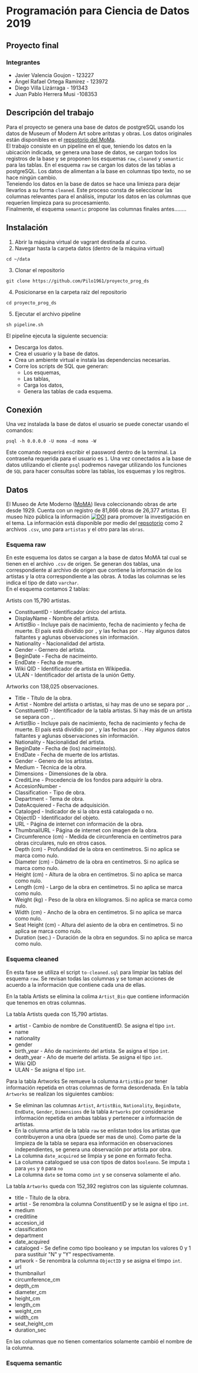 # Programación para Ciencia de Datos 2019
## Proyecto final

### Integrantes
* Javier Valencia Goujon  - 123227
* Ángel Rafael Ortega Ramirez - 123972
* Diego Villa Lizárraga - 191343
* Juan Pablo Herrera Musi -108353

## Descripción del trabajo  
Para el proyecto se genera una base de datos de postgreSQL usando los datos de Museum of Modern Art sobre aritstas y obras. Los datos originales están disponibles en el [repsotorio del MoMa](https://www.google.comhttps://github.com/MuseumofModernArt/collection).  
El trabajo consiste en un pipeline en el que, teniendo los datos en la ubicación indicada, se genera una base de datos, se cargan todos los registros de la base y se proponen los esquemas `raw`, `cleaned` y `semantic` para las tablas.
En el esquema `raw` se cargan los datos de las tablas a postgreSQL. Los datos de alimentan a la base en columnas tipo texto, no se hace ningún cambio.  
Teneiendo los datos en la base de datos se hace una limieza para dejar llevarlos a su forma `cleaned`. Este proceso consta de seleccionar las columnas relevantes para el análisis, imputar los datos en las columnas que requerien limpieza para su procesamiento.  
Finalmente, el esquema `semantic` propone las columnas finales antes........   

## Instalación
1. Abrir la máquina virtual de vagrant destinada al curso.
2. Navegar hasta la carpeta datos (dentro de la máquina virtual)  
```
cd ~/data
```

3. Clonar el repositorio
```
git clone https://github.com/Pilo1961/proyecto_prog_ds
```
4. Posicionarse en la carpeta raíz del repositorio
```
cd proyecto_prog_ds
```
5. Ejecutar el archivo pipeline
```
sh pipeline.sh
 ```

El pipeline ejecuta la siguiente secuencia:
* Descarga los datos.
* Crea el usuario y la base de datos.
* Crea un ambiente virtual e instala las dependencias necesarias.
* Corre los scripts de SQL que generan:  
  * Los esquemas,
  * Las tablas,
  * Carga los datos,
  * Genera las tablas de cada esquema.

## Conexión
Una vez instalada la base de datos el usuario se puede conectar usando el comandos:
```
psql -h 0.0.0.0 -U moma -d moma -W
 ```
Este comando requerirá escribir el password dentro de la terminal. La contraseña requerida para el usuario es `1`. Una vez conectados a la base de datos utilizando el cliente `psql` podremos navegar utilizando los funciones de `SQL` para hacer consultas sobre las tablas, los esquemas y los regitros.

## Datos
El Museo de Arte Moderno ([MoMA](https://www.moma.org/)) lleva coleccionando obras de arte desde 1929. Cuenta con un registro de 81,866 obras de 26,377 artistas. El museo hizo pública la información [![DOI](https://zenodo.org/badge/DOI/10.5281/zenodo.3558822.svg)](https://doi.org/10.5281/zenodo.3558822) para promover la investigación en el tema. La información está disponible por medio del [repsotorio](https://www.google.comhttps://github.com/MuseumofModernArt/collection)  como 2 archivos `.csv`, uno para `artistas` y el otro para las `obras`.

### Esquema raw
En este esquema los datos se cargan a la base de datos MoMA tal cual se tienen en el archivo `.csv` de origen. Se generan dos tablas, una correspondiente al archivo de origen que contiene la información de los artistas y la otra correspondiente a las obras. A todas las columnas se les indica el tipo de dato `varchar`.   
En el esquema contamos 2 tablas:

Artists con 15,790 artistas.
* ConstituentID - Identificador único del artista.  
* DisplayName - Nombre del artista.
* ArtistBio - Incluye país de nacimiento, fecha de nacimiento y fecha de muerte. El país está dividido por `,` y las fechas por `-`. Hay algunos datos faltantes y aglunas observaciones sin información.  
* Nationality - Nacionalidad del artista.  
* Gender - Gernero del artista.  
* BeginDate - Fecha de nacimeinto.  
* EndDate - Fecha de muerte.  
* Wiki QID -  Identificador de artista en Wikipedia.
* ULAN - Identificador del artista de la unión Getty.  

Artworks con 138,025 observaciones.  
* Title - Título de la obra.  
* Artist - Nombre del artista o artistas, si hay mas de uno se separa por `,`.
* ConstituentID - Identificador de la tabla artistas. Si hay más de un artista se separa con `,`.
* ArtistBio - Incluye país de nacimiento, fecha de nacimiento y fecha de muerte. El país está dividido por `,` y las fechas por `-`. Hay algunos datos faltantes y aglunas observaciones sin información.  
* Nationality - Nacionalidad del artista.   
* BeginDate - Fecha de (los) nacimeinto(s).  
* EndDate - Fecha de muerte de los artistas.  
* Gender - Genero de los artistas.
* Medium - Técnica de la obra.
* Dimensions - Dimensiones de la obra.
* CreditLine - Procedencia de los fondos para adquirir la obra.
* AccesionNumber -
* Classification - Tipo de obra.
* Department - Tema de obra.
* DateAcquiered - Fecha de adquisición.
* Cataloged - Indicador de si la obra está catalogada o no.
* ObjectID - Identificador del objeto.
* URL - Página de internet con información de la obra.
* ThumbnailURL - Página de internet con imagen de la obra.
*	Circumference (cm) - Medida de circunferencia en centímetros para obras circulares, nulo en otros casos.
*	Depth (cm)	- Profundidad de la obra en centímetros. Si no aplica se marca como nulo.
* Diameter (cm) - Diámetro de la obra en centímetros. Si no aplica se marca como nulo.
* Height (cm)	 - Altura de la obra en centímetros. Si no aplica se marca como nulo.
* Length (cm) - Largo de la obra en centímetros. Si no aplica se marca como nulo.
* Weight (kg) - Peso de la obra en kilogramos. Si no aplica se marca como nulo.
*	Width (cm) - Ancho de la obra en centímetros. Si no aplica se marca como nulo.
*	Seat Height (cm) - Altura del asiento de la obra en centímetros. Si no aplica se marca como nulo.
*	Duration (sec.) - Duración de la obra en segundos. Si no aplica se marca como nulo.

### Esquema cleaned
En esta fase se utiliza el script `to-cleaned.sql` para limpiar las tablas del esquema `raw`. Se revisan todas las columnas y se toman acciones de acuerdo a la información que contiene cada una de ellas.

En la tabla Artists se elimina la colima `Artist_Bio` que contiene información que tenemos en otras columnas.

La tabla Artists queda con 15,790 artistas.
* artist - Cambio de nombre de ConstituentID. Se asigna el tipo `int`.
* name
* nationality
* gender
* birth_year - Año de nacimiento del artista. Se asigna el tipo `int`.  
* death_year - Año de muerte del artista. Se asigna el tipo `int`.
* Wiki QID
* ULAN - Se asigna el tipo `int`.  

Para la tabla Artworks
Se remueve la columna `ArtistBio` por tener información repetida en otras columnas de forma desordenada.
En la tabla `Artworks` se realizan los siguientes cambios:  
* Se eliminan las columnas `Artist`, `ArtistBio`, `Nationality`, `BeginDate`, `EndDate`, `Gender`, `Dimensions` de la tabla `Artworks` por considerarse información repetida en ambas tablas y pertenecer a información de artistas.  
* En la columna artist de la tabla `raw` se enlistan todos los artistas que contribuyeron a una obra (puede ser mas de uno). Como parte de la limpieza de la tabla se separa esa información en observaciones independientes, se genera una observación por artista por obra.
* La columna `date_acquired` se limpia y se pone en formato fecha.
* La columna catalogued se usa con tipos de datos `booleano`. Se imputa `1` para `yes` y `0` para `no`
* La columna `date` se toma como `int` y se conserva solamente el año.

La tabla `Artworks` queda con 152,392 registros con las siguiente columnas.
* title - Título de la obra.  
* artist - Se renombra la columna ConstituentID y se le asigna el tipo `int`.
* medium  
* creditline
* accesion_id
* classification
* department
* date_acquired
* cataloged - Se define como tipo booleano y se imputan los valores 0 y 1 para sustituir "N" y "Y" respectivamente.
* artwork - Se renombra la columna `ObjectID` y se asigna el timpo `int`.
* url
* thumbnailurl
*	circumference_cm
*	depth_cm
* diameter_cm
* height_cm
* length_cm
* weight_cm
*	width_cm
*	seat_height_cm
*	duration_sec

En las columnas que no tienen comentarios solamente cambió el nombre de la columna.  

### Esquema semantic
